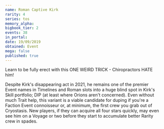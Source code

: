```yaml
---
name: Roman Captive Kirk
rarity: 4
series: tos
memory_alpha:
bigbook_tier: 2
events: 38
in_portal:
date: 19/09/2019
obtained: Event
mega: false
published: true
---
```


Learn to be fully erect with this ONE WEIRD TRICK - Chiropractors HATE him!

Despite Kirk's disappearing act in 2021, he remains one of the premier Event names in Timelines and Roman slots into a huge blind spot in Kirk's Skill portfolio; DIP (at least where Orions aren't concerned). Even without much Trait help, this variant is a viable candidate for duping if you're a Faction Event connoisseur or, at minimum, the first crew you grab out of Cryostasis. New players, if they can acquire all four stars quickly, may even see him on a Voyage or two before they start to accumulate better Rarity crew in spades.
